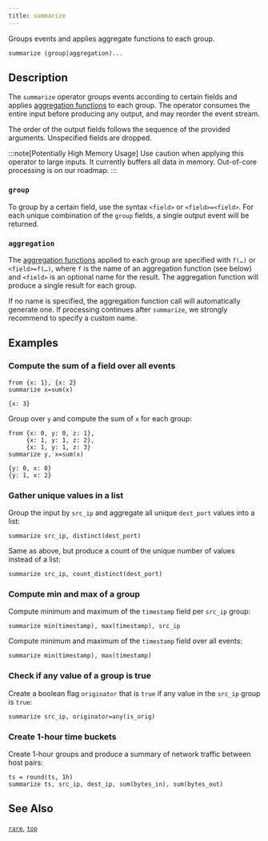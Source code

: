 ```yaml
---
title: summarize
---
```


Groups events and applies aggregate functions to each group.

```tql
summarize (group|aggregation)...
```

## Description

The `summarize` operator groups events according to certain fields and applies
[aggregation functions](../functions.md#aggregation) to each group. The operator
consumes the entire input before producing any output, and may reorder the event
stream.

The order of the output fields follows the sequence of the provided arguments.
Unspecified fields are dropped.

:::note[Potentially High Memory Usage]
Use caution when applying this operator to large inputs. It currently buffers
all data in memory. Out-of-core processing is on our roadmap.
:::

### `group`

To group by a certain field, use the syntax `<field>` or `<field>=<field>`. For
each unique combination of the `group` fields, a single output event will be
returned.

### `aggregation`

The [aggregation functions](../functions.md#aggregation) applied to each group
are specified with `f(…)` or `<field>=f(…)`, where `f` is the name of an
aggregation function (see below) and `<field>` is an optional name for the
result. The aggregation function will produce a single result for each group.

If no name is specified, the aggregation function call will automatically
generate one. If processing continues after `summarize`, we strongly recommend
to specify a custom name.

## Examples

### Compute the sum of a field over all events

```tql
from {x: 1}, {x: 2}
summarize x=sum(x)
```

```tql
{x: 3}
```

Group over `y` and compute the sum of `x` for each group:

```tql
from {x: 0, y: 0, z: 1},
     {x: 1, y: 1, z: 2},
     {x: 1, y: 1, z: 3}
summarize y, x=sum(x)
```

```tql
{y: 0, x: 0}
{y: 1, x: 2}
```

### Gather unique values in a list

Group the input by `src_ip` and aggregate all unique `dest_port` values into a
list:

```tql
summarize src_ip, distinct(dest_port)
```

Same as above, but produce a count of the unique number of values instead of a
list:

```tql
summarize src_ip, count_distinct(dest_port)
```

### Compute min and max of a group

Compute minimum and maximum of the `timestamp` field per `src_ip` group:

```tql
summarize min(timestamp), max(timestamp), src_ip
```

Compute minimum and maximum of the `timestamp` field over all events:

```tql
summarize min(timestamp), max(timestamp)
```

### Check if any value of a group is true

Create a boolean flag `originator` that is `true` if any value in the `src_ip`
group is `true`:

```tql
summarize src_ip, originator=any(is_orig)
```

### Create 1-hour time buckets

Create 1-hour groups and produce a summary of network traffic between host
pairs:

```tql
ts = round(ts, 1h)
summarize ts, src_ip, dest_ip, sum(bytes_in), sum(bytes_out)
```

## See Also

[`rare`](rare),
[`top`](top)
